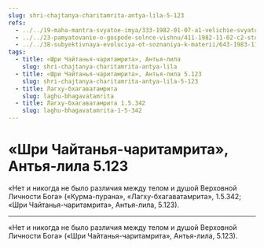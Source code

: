 ```yaml
---
slug: shri-chajtanya-charitamrita-antya-lila-5-123
refs:
  - ../../19-maha-mantra-svyatoe-imya/333-1982-01-07-a1-velichie-svyatogo-imeni-gospoda.md
  - ../../23-pamyatovanie-o-gospode-solnce-vishnu/411-1982-11-02-c2-stopy-vishnu-podobny-solntsu-glavnaya-mantra-rigvedy.md
  - ../../38-subyektivnaya-evoluciya-ot-soznaniya-k-materii/643-1983-11-28-a2-chast-bezgranichnogo-takzhe-bezgranichna.md
tags:
  - title: «Шри Чайтанья-чаритамрита», Антья-лила
    slug: shri-chajtanya-charitamrita-antya-lila
  - title: «Шри Чайтанья-чаритамрита», Антья-лила 5.123
    slug: shri-chajtanya-charitamrita-antya-lila-5-123
  - title: Лагху-бхагаватамрита
    slug: laghu-bhagavatamrita
  - title: Лагху-бхагаватамрита 1.5.342
    slug: laghu-bhagavatamrita-1-5-342
---
```


# «Шри Чайтанья-чаритамрита», Антья-лила 5.123

«Нет и никогда не было различия между телом и душой Верховной Личности Бога» («Курма-пурана», «Лагху-бхагаватамрита», 1.5.342; «Шри Чайтанья-чаритамрита», Антья-лила, 5.123).

---

«Нет и никогда не было различия между телом и душой Верховной Личности Бога» («Шри Чайтанья-чаритамрита», Антья-лила, 5.123).
